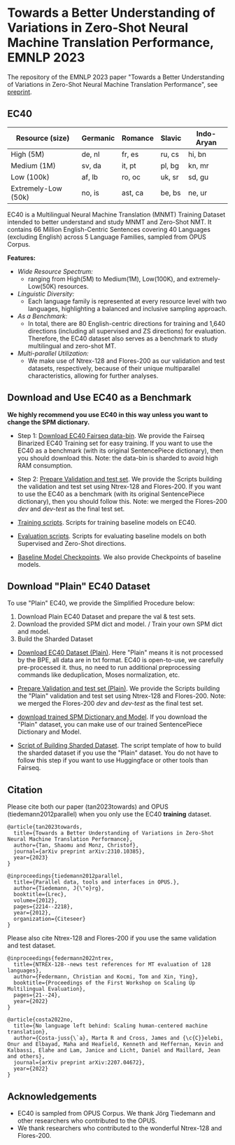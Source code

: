 # Towards a Better Understanding of Variations in Zero-Shot Neural Machine Translation Performance, EMNLP 2023

The repository of the EMNLP 2023 paper "Towards a Better Understanding of Variations in Zero-Shot Neural Machine Translation Performance", see [preprint](https://arxiv.org/abs/2310.10385).

## EC40

| Resource (size) | Germanic | Romance | Slavic | Indo-Aryan |
| --- | --- | --- | --- | --- |
| High (5M) | de, nl | fr, es | ru, cs | hi, bn | ar, he |
| Medium (1M) | sv, da | it, pt | pl, bg | kn, mr | mt, ha |
| Low (100k) | af, lb | ro, oc | uk, sr | sd, gu | ti, am |
| Extremely-Low (50k) | no, is | ast, ca | be, bs | ne, ur | kab, so |

EC40 is a Multilingual Neural Machine Translation (MNMT) Training Dataset intended to better understand and study MNMT and Zero-Shot NMT. It contains 66 Million English-Centric Sentences covering 40 Languages (excluding English) across 5 Language Families, sampled from OPUS Corpus. 

**Features:**
* _Wide Resource Spectrum:_
   * ranging from High(5M) to Medium(1M), Low(100K), and extremely-Low(50K) resources.
* _Linguistic Diversity:_
   * Each language family is represented at every resource level with two languages, highlighting a balanced and inclusive sampling approach.
* _As a Benchmark:_
   * In total, there are 80 English-centric directions for training and 1,640 directions (including all supervised and ZS directions) for evaluation. Therefore, the EC40 dataset also serves as a benchmark to study multilingual and zero-shot MT.
* _Multi-parallel Utilization:_
   * We make use of Ntrex-128 and Flores-200 as our validation and test datasets, respectively, because of their unique multiparallel characteristics, allowing for further analyses.
   
## Download and Use EC40 as a Benchmark

**We highly recommend you use EC40 in this way unless you want to change the SPM dictionary.**

* Step 1: [Download EC40 Fairseq data-bin](https://drive.google.com/drive/folders/1nZsDnj3mNKynk2D46frnLfmR9qTFzVM9?usp=drive_link). We provide the Fairseq Binarized EC40 Training set for easy training. If you want to use the EC40 as a benchmark (with its original SentencePiece dictionary), then you should download this. Note: the data-bin is sharded to avoid high RAM consumption.

* Step 2: [Prepare Validation and test set](https://github.com/Smu-Tan/ZS-NMT-Variations/tree/main/get-val-test-data). We provide the Scripts building the validation and test set using Ntrex-128 and Flores-200. If you want to use the EC40 as a benchmark (with its original SentencePiece dictionary), then you should follow this. Note: we merged the Flores-200 _dev_ and _dev-test_ as the final test set.

* [Training scripts](https://drive.google.com/drive/folders/1XFdZ9SNoJF8p8tJ-b488fh3Qyv0hXPHy?usp=drive_link). Scripts for training baseline models on EC40.

* [Evaluation scripts](https://drive.google.com/drive/folders/1XFdZ9SNoJF8p8tJ-b488fh3Qyv0hXPHy?usp=drive_link). Scripts for evaluating baseline models on both Supervised and Zero-Shot directions.

* [Baseline Model Checkpoints](https://drive.google.com/drive/folders/1H9PU05mriTHWCWTFXsOM7KYlXpqZte7T?usp=drive_link). We also provide Checkpoints of baseline models.


## Download "Plain" EC40 Dataset

To use "Plain" EC40, we provide the Simplified Procedure below:
1. Download Plain EC40 Dataset and prepare the val & test sets.
2. Download the provided SPM dict and model. / Train your own SPM dict and model.
3. Build the Sharded Dataset

* [Download EC40 Dataset (Plain)](https://drive.google.com/drive/folders/1nZsDnj3mNKynk2D46frnLfmR9qTFzVM9?usp=drive_link). Here "Plain" means it is not processed by the BPE, all data are in txt format. EC40 is open-to-use, we carefully pre-processed it. thus, no need to run additional preprocessing commands like deduplication, Moses normalization, etc.

* [Prepare Validation and test set (Plain)](https://github.com/Smu-Tan/ZS-NMT-Variations/tree/main/get-val-test-data). We provide the Scripts building the "Plain" validation and test set using Ntrex-128 and Flores-200. Note: we merged the Flores-200 _dev_ and _dev-test_ as the final test set.

* [download trained SPM Dictionary and Model](https://drive.google.com/drive/folders/1tsZzQraZ7nXTyYjUCaM_JVWUnKRe_aAa?usp=drive_link). If you download the "Plain" dataset, you can make use of our trained SentencePiece Dictionary and Model.

* [Script of Building Sharded Dataset](https://drive.google.com/file/d/1FAJEHcv8rM06iKF4zbuk2IYs2i6Tyz5A/view?usp=drive_link). The script template of how to build the sharded dataset if you use the "Plain" dataset. You do not have to follow this step if you want to use Huggingface or other tools than Fairseq.


## Citation

Please cite both our paper (tan2023towards) and OPUS (tiedemann2012parallel) when you only use the EC40 **training** dataset.

```
@article{tan2023towards,
  title={Towards a Better Understanding of Variations in Zero-Shot Neural Machine Translation Performance},
  author={Tan, Shaomu and Monz, Christof},
  journal={arXiv preprint arXiv:2310.10385},
  year={2023}
}
```
```
@inproceedings{tiedemann2012parallel,
  title={Parallel data, tools and interfaces in OPUS.},
  author={Tiedemann, J{\"o}rg},
  booktitle={Lrec},
  volume={2012},
  pages={2214--2218},
  year={2012},
  organization={Citeseer}
}
```

Please also cite Ntrex-128 and Flores-200 if you use the same validation and test dataset.

```
@inproceedings{federmann2022ntrex,
  title={NTREX-128--news test references for MT evaluation of 128 languages},
  author={Federmann, Christian and Kocmi, Tom and Xin, Ying},
  booktitle={Proceedings of the First Workshop on Scaling Up Multilingual Evaluation},
  pages={21--24},
  year={2022}
}
```
```
@article{costa2022no,
  title={No language left behind: Scaling human-centered machine translation},
  author={Costa-juss{\`a}, Marta R and Cross, James and {\c{C}}elebi, Onur and Elbayad, Maha and Heafield, Kenneth and Heffernan, Kevin and Kalbassi, Elahe and Lam, Janice and Licht, Daniel and Maillard, Jean and others},
  journal={arXiv preprint arXiv:2207.04672},
  year={2022}
}
```

## Acknowledgements
* EC40 is sampled from OPUS Corpus. We thank Jörg Tiedemann and other researchers who contributed to the OPUS. 
* We thank researchers who contributed to the wonderful Ntrex-128 and Flores-200. 

